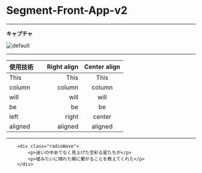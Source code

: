 # Segment-Front-App-v2
---
**キャプチャ**

![default](https://user-images.githubusercontent.com/28942665/33539461-e72ea3a2-d909-11e7-888b-25816f4fe017.JPG)

---

| 使用技術 　 | Right align | Center align |
|:-----------|------------:|:------------:|
| This       |        This |     This     |
| column     |      column |    column    |
| will       |        will |     will     |
| be         |          be |      be      |
| left       |       right |    center    |
| aligned    |     aligned |   aligned    |

---

```html:sample
    <div class="radioWave">
        <p>迷いの中あてなく見上げた空彩る星たちが</p>
        <p>嘘みたいに晴れた朝に繋がることを教えてくれた</p>
    </div>
```
